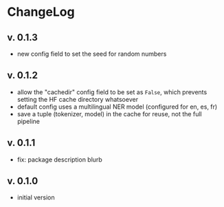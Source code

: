 # ChangeLog

## v. 0.1.3
 * new config field to set the seed for random numbers

## v. 0.1.2
 * allow the "cachedir" config field to be set as `False`, which prevents
   setting the HF cache directory whatsoever
 * default config uses a multilingual NER model (configured for en, es, fr)
 * save a tuple (tokenizer, model) in the cache for reuse, not the full pipeline

## v. 0.1.1
 * fix: package description blurb

## v. 0.1.0
 * initial version
